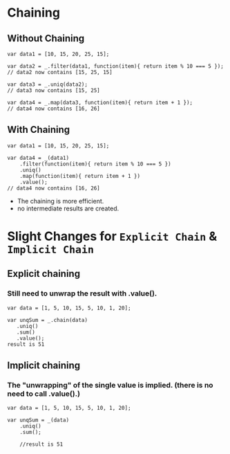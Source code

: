 # Chaining
## Without Chaining
```
var data1 = [10, 15, 20, 25, 15];

var data2 = _.filter(data1, function(item){ return item % 10 === 5 });
// data2 now contains [15, 25, 15]

var data3 = _.uniq(data2);
// data3 now contains [15, 25]

var data4 = _.map(data3, function(item){ return item + 1 });
// data4 now contains [16, 26]
```

## With Chaining
```
var data1 = [10, 15, 20, 25, 15];

var data4 = _(data1)
    .filter(function(item){ return item % 10 === 5 })
    .uniq()
    .map(function(item){ return item + 1 })
    .value();
// data4 now contains [16, 26]
```
- The chaining is more efficient.
- no intermediate results are created.


# Slight Changes for `Explicit Chain` & `Implicit Chain`

## Explicit chaining 
### Still need to unwrap the result with .value().
    
 ```
 var data = [1, 5, 10, 15, 5, 10, 1, 20];

var unqSum = _.chain(data)
    .uniq()
    .sum()       
    .value();   
result is 51
 ```
## Implicit chaining 
### The "unwrapping" of the single value is implied. (there is no need to call .value().)
```
var data = [1, 5, 10, 15, 5, 10, 1, 20];

var unqSum = _(data)
    .uniq()
    .sum();  
    
    //result is 51
```  
    
 



